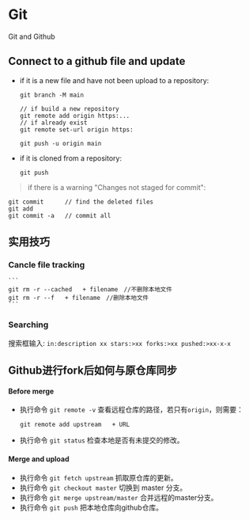 # Git
Git and Github

## Connect to a github file and update
* if it is a new file and have not been upload to a repository:
	
	```
	git branch -M main
	
	// if build a new repository
	git remote add origin https:...
	// if already exist
	git remote set-url origin https:
	
	git push -u origin main
	```
	
* if it is cloned from a repository:
		
	``` 
	git push
	```
		
> if there is a warning "Changes not staged for commit":

```
git commit		// find the deleted files
git add			
git commit -a 	// commit all
```

## 实用技巧
### Cancle file tracking

	```
	git rm -r --cached   + filename　//不删除本地文件
	git rm -r --f   + filename　//删除本地文件
	```

### Searching
搜索框输入:
`in:description xx stars:>xx forks:>xx pushed:>xx-x-x`


	

## Github进行fork后如何与原仓库同步
#### Before merge
* 执行命令 `git remote -v` 查看远程仓库的路径，若只有`origin`，则需要：
	
	```
	git remote add upstream   + URL
	```
* 执行命令 `git status` 检查本地是否有未提交的修改。

#### Merge and upload
* 执行命令 `git fetch upstream` 抓取原仓库的更新。
* 执行命令 `git checkout master` 切换到 master 分支。
* 执行命令 `git merge upstream/master` 合并远程的master分支。
* 执行命令 `git push` 把本地仓库向github仓库。